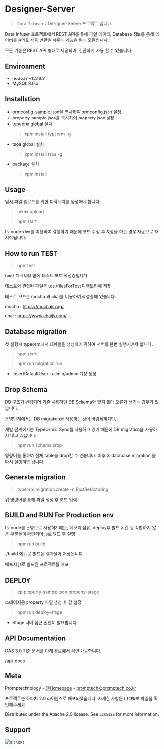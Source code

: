 # Designer-Server
> ``Data Infuser`` / Designer-Server 프로젝트 입니다.

Data Infuser 프로젝트에서 REST API를 통해 파일 데이터, Database 정보를 통해 데이터를 API로 자동 변환을 해주는 기능을 맡는 모듈입니다.

모든 기능은 REST API 형태로 제공되어, 간단하게 사용 할 수 있습니다.

## Environment
 * nodeJS v12.16.3
 * MySQL 8.0.x

## Installation

 * ormconfig-sample.json을 복사하여 ormconfig.json 설정
 * property-sample.json을 복사하여 property.json 설정
 * typeorm global 설치
   > npm install typeorm -g
 * tsoa global 설치
   > npm install tsoa -g
 * package 설치
   > npm install

## Usage

임시 파일 업로드를 위한 디렉토리를 생성해야 합니다.

> mkdir upload

> npm start

ts-node-dev를 이용하여 실행하기 때문에 코드 수정 후 저장을 하는 경우 자동으로 재시작됩니다.

## How to run TEST

> npm test

test/ 디렉토리 밑에 테스트 코드 작성중입니다.

테스트와 관련된 파일은 test/filesForTest 디렉토리에 저장

테스트 코드는 mocha 와 chai를 이용하여 작성중에 있습니다.

mocha : https://mochajs.org/

chai : https://www.chaijs.com/

## Database migration

첫 실행시 typeorm에서 테이블을 생성하기 위하여 서버를 한번 실행시켜야 합니다.

> npm start

> npm run migration:run
- InsertDefaultUser : admin/admin 계정 생성

## Drop Schema

DB 구조가 변경되어 기존 사용하던 DB Schema와 맞지 않아 오류가 생기는 경우가 있습니다.

운영단계에서는 DB migration을 사용하는 것이 바람직하지만, 

개발 단계에서는 TypeOrm의 Sync를 사용하고 있기 때문에 DB migration을 사용하지 않고 있습니다.

> npm run schema:drop

명령어를 통하여 전체 table을 drop할 수 있습니다. 이후 3. database migration 을 다시 실행하면 됩니다.

## Generate migration

> typeorm migration:create -n PostRefactoring

위 명령어를 통해 파일 생성 후 코드 입력

## BUILD and RUN For Production env

ts-node를 운영으로 사용하기에는, 메모리 점유, deploy후 빌드 시간 등 적합하지 않은 부분들이 확인되어 js로 빌드 후 실행

> npm run build

./build 에 js로 빌드된 결과물이 저장됩니다.

배포시 js로 빌드된 프로젝트를 배포

## DEPLOY

> cp property-sample.json property-stage

스테이지용 property 파일 생성 후 값 설정

> npm run deploy-stage

* Stage 서버 접근 권한이 필요합니다.

## API Documentation

OAS 3.0 기준 문서를 아래 경로에서 확인 가능합니다.

/api-docs

## Meta

Promptechnology - [@Homepage](http://www.promptech.co.kr/) - [promptech@promptech.co.kr](promptech@promptech.co.kr)

프로젝트는 아파치 2.0 라이센스로 배포되었습니다. 자세한 사항은 ``LICENSE`` 파일을 확인해주세요.

Distributed under the Apache 2.0 license. See ``LICENSE`` for more information.

## Support
![alt text](http://wisepaip.org/assets/home/promptech-d8574a0910561aaea077bc759b1cf94c07baecc551f034ee9c7e830572d671de.png "Title Text")
